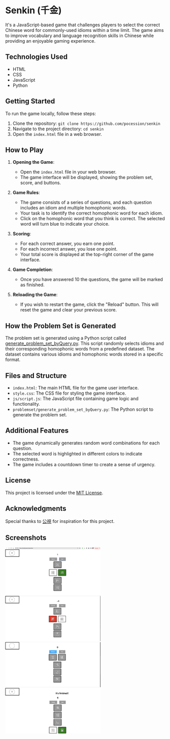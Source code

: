 # Senkin (千金)

It's a JavaScript-based game that challenges players to select the correct Chinese word for commonly-used idioms within a time limit. The game aims to improve vocabulary and language recognition skills in Chinese while providing an enjoyable gaming experience.

## Technologies Used

- HTML
- CSS
- JavaScript
- Python

## Getting Started

To run the game locally, follow these steps:

1. Clone the repository: `git clone https://github.com/pocession/senkin`
2. Navigate to the project directory: `cd senkin`
3. Open the `index.html` file in a web browser.

## How to Play

1. **Opening the Game**:

   - Open the `index.html` file in your web browser.
   - The game interface will be displayed, showing the problem set, score, and buttons.

2. **Game Rules**:

   - The game consists of a series of questions, and each question includes an idiom and multiple homophonic words.
   - Your task is to identify the correct homophonic word for each idiom.
   - Click on the homophonic word that you think is correct. The selected word will turn blue to indicate your choice.

3. **Scoring**:

   - For each correct answer, you earn one point.
   - For each incorrect answer, you lose one point.
   - Your total score is displayed at the top-right corner of the game interface.

4. **Game Completion**:

   - Once you have answered 10 the questions, the game will be marked as finished.

5. **Reloading the Game**:
   - If you wish to restart the game, click the "Reload" button. This will reset the game and clear your previous score.

## How the Problem Set is Generated

The problem set is generated using a Python script called [generate_problem_set_byQuery.py](/problemset/generate_problem_set_byQuery.py). This script randomly selects idioms and their corresponding homophonic words from a predefined dataset. The dataset contains various idioms and homophonic words stored in a specific format.

## Files and Structure

- `index.html`: The main HTML file for the game user interface.
- `style.css`: The CSS file for styling the game interface.
- `js/script.js`: The JavaScript file containing game logic and functionality.
- `problemset/generate_problem_set_byQuery.py`: The Python script to generate the problem set.

## Additional Features

- The game dynamically generates random word combinations for each question.
- The selected word is highlighted in different colors to indicate correctness.
- The game includes a countdown timer to create a sense of urgency.

## License

This project is licensed under the [MIT License](LICENSE).

## Acknowledgments

Special thanks to [公視](https://www.pts.org.tw/2021wonderful_word/) for inspiration for this project.

## Screenshots

<p float="left">
  <img src="./screenshot/next1.png" width="300" />
  <img src="./screenshot/next2.png" width="300" /> 
  <img src="./screenshot/reload.png" width="300" />
    <img src="./screenshot/finish.png" width="300" />
</p>
